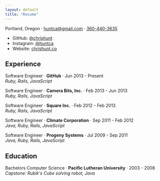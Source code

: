 ```yaml
---
layout: default
title: "Resume"
---
```


Portland, Oregon &middot;
[huntca@gmail.com](mailto:huntca@gmail.com) &middot;
[360-440-3635](tel:360-440-3635)

- GitHub: [@chrishunt](https://github.com/chrishunt)
- Instagram: [@huntca](https://www.instagram.com/huntca)
- Website: [chrishunt.co](http://www.chrishunt.co)

## Experience

Software Engineer &middot; **GitHub** &middot; Jun 2013 - Present<br/>
*Ruby, Rails, JavaScript*

Software Engineer &middot; **Camera Bits, Inc.** &middot; Feb 2013 - Jun 2013<br/>
*Ruby, Rails, JavaScript*

Software Engineer &middot; **Square Inc.** &middot; Feb 2012 - Feb 2013<br/>
*Ruby, Rails, JavaScript*

Software Engineer &middot; **Climate Corporation** &middot; Sep 2011 - Feb 2012<br/>
*Java, Ruby, Rails, JavaScript*

Software Engineer &middot; **Progeny Systems** &middot; Jul 2009 - Sep 2011<br/>
*Java, Ruby, Rails, JavaScript*

## Education

Bachelors Computer Science &middot; **Pacific Lutheran University** &middot; 2003 - 2008
*Capstone: Rubik's Cube solving robot, Java*
